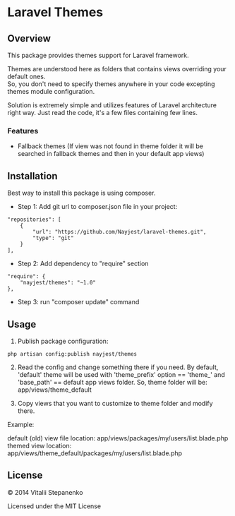 Laravel Themes
=====
## Overview

This package provides themes support for Laravel framework.

Themes are understood here as folders that contains views overriding your default ones.  
So, you don't need to specify themes anywhere in your code excepting themes module configuration.

Solution is extremely simple and utilizes features of Laravel architecture right way. 
Just read the code, it's a few files containing few lines. 

### Features

* Fallback themes (If view was not found in theme folder it will be searched in fallback themes and then in your default app views)


## Installation

Best way to install this package is using composer.

* Step 1: Add git url to composer.json file in your project:
```
"repositories": [
    {
        "url": "https://github.com/Nayjest/laravel-themes.git",
        "type": "git"
    }
],
```
* Step 2: Add dependency to "require" section
```
"require": {
    "nayjest/themes": "~1.0"
},
```
* Step 3: run "composer update" command

## Usage

1. Publish package configuration:

```
php artisan config:publish nayjest/themes
```

2. Read the config and change something there if you need.
By default, 'default' theme will be used with 'theme_prefix' option == 'theme_' and 'base_path' == default app views folder.
So, theme folder will be: app/views/theme_default

3. Copy views that you want to customize to theme folder and modify there.

Example: 

default (old) view file location:
    app/views/packages/my/users/list.blade.php
themed view location:
    app/views/theme_default/packages/my/users/list.blade.php

## License


© 2014 Vitalii Stepanenko

Licensed under the MIT License
